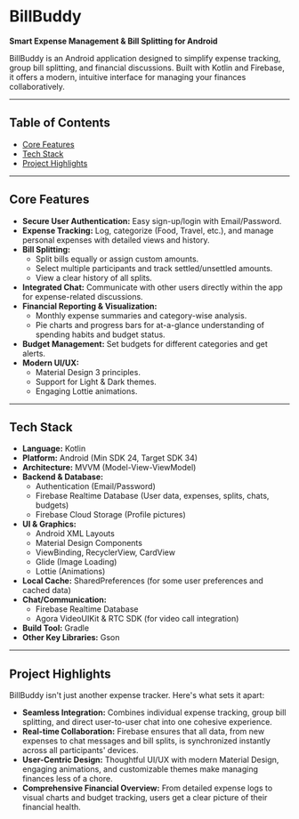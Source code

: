 # BillBuddy

**Smart Expense Management & Bill Splitting for Android**

BillBuddy is an Android application designed to simplify expense tracking, group bill splitting, and financial discussions. Built with Kotlin and Firebase, it offers a modern, intuitive interface for managing your finances collaboratively.

---

## Table of Contents

- [Core Features](#core-features)
- [Tech Stack](#tech-stack)
- [Project Highlights](#project-highlights)
---

## Core Features

*   **Secure User Authentication:** Easy sign-up/login with Email/Password.
*   **Expense Tracking:** Log, categorize (Food, Travel, etc.), and manage personal expenses with detailed views and history.
*   **Bill Splitting:**
    *   Split bills equally or assign custom amounts.
    *   Select multiple participants and track settled/unsettled amounts.
    *   View a clear history of all splits.
*   **Integrated Chat:** Communicate with other users directly within the app for expense-related discussions.
*   **Financial Reporting & Visualization:**
    *   Monthly expense summaries and category-wise analysis.
    *   Pie charts and progress bars for at-a-glance understanding of spending habits and budget status.
*   **Budget Management:** Set budgets for different categories and get alerts.
*   **Modern UI/UX:**
    *   Material Design 3 principles.
    *   Support for Light & Dark themes.
    *   Engaging Lottie animations.

---

## Tech Stack

*   **Language:** Kotlin
*   **Platform:** Android (Min SDK 24, Target SDK 34)
*   **Architecture:** MVVM (Model-View-ViewModel)
*   **Backend & Database:**
    *   Authentication (Email/Password)
    *   Firebase Realtime Database (User data, expenses, splits, chats, budgets)
    *   Firebase Cloud Storage (Profile pictures)
*   **UI & Graphics:**
    *   Android XML Layouts
    *   Material Design Components
    *   ViewBinding, RecyclerView, CardView
    *   Glide (Image Loading)
    *   Lottie (Animations)
*   **Local Cache:** SharedPreferences (for some user preferences and cached data)
*   **Chat/Communication:**
    *   Firebase Realtime Database
    *   Agora VideoUIKit & RTC SDK (for video call integration)
*   **Build Tool:** Gradle
*   **Other Key Libraries:** Gson

---

## Project Highlights

BillBuddy isn't just another expense tracker. Here's what sets it apart:

*   **Seamless Integration:** Combines individual expense tracking, group bill splitting, and direct user-to-user chat into one cohesive experience.
*   **Real-time Collaboration:** Firebase ensures that all data, from new expenses to chat messages and bill splits, is synchronized instantly across all participants' devices.
*   **User-Centric Design:** Thoughtful UI/UX with modern Material Design, engaging animations, and customizable themes make managing finances less of a chore.
*   **Comprehensive Financial Overview:** From detailed expense logs to visual charts and budget tracking, users get a clear picture of their financial health.
